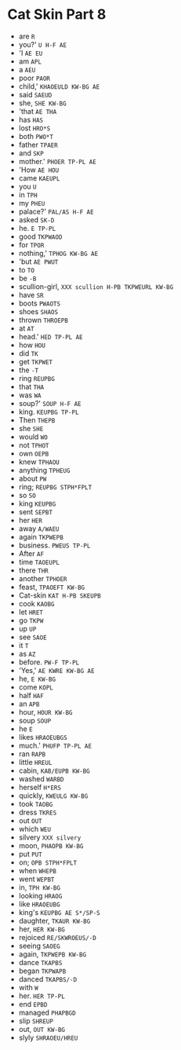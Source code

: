 # Cat Skin Part 8

* are `R`
* you?' `U H-F AE`
* 'I `AE EU`
* am `APL`
* a `AEU`
* poor `PAOR`
* child,' `KHAOEULD KW-BG AE`
* said `SAEUD`
* she, `SHE KW-BG`
* 'that `AE THA`
* has `HAS`
* lost `HRO*S`
* both `PWO*T`
* father `TPAER`
* and `SKP`
* mother.' `PHOER TP-PL AE`
* 'How `AE HOU`
* came `KAEUPL`
* you `U`
* in `TPH`
* my `PHEU`
* palace?' `PAL/AS H-F AE`
* asked `SK-D`
* he. `E TP-PL`
* good `TKPWAOD`
* for `TPOR`
* nothing,' `TPHOG KW-BG AE`
* 'but `AE PWUT`
* to `TO`
* be `-B`
* scullion-girl, `XXX scullion H-PB TKPWEURL KW-BG`
* have `SR`
* boots `PWAOTS`
* shoes `SHAOS`
* thrown `THROEPB`
* at `AT`
* head.' `HED TP-PL AE`
* how `HOU`
* did `TK`
* get `TKPWET`
* the `-T`
* ring `REUPBG`
* that `THA`
* was `WA`
* soup?' `SOUP H-F AE`
* king. `KEUPBG TP-PL`
* Then `THEPB`
* she `SHE`
* would `WO`
* not `TPHOT`
* own `OEPB`
* knew `TPHAOU`
* anything `TPHEUG`
* about `PW`
* ring; `REUPBG STPH*FPLT`
* so `SO`
* king `KEUPBG`
* sent `SEPBT`
* her `HER`
* away `A/WAEU`
* again `TKPWEPB`
* business. `PWEUS TP-PL`
* After `AF`
* time `TAOEUPL`
* there `THR`
* another `TPHOER`
* feast, `TPAOEFT KW-BG`
* Cat-skin `KAT H-PB SKEUPB`
* cook `KAOBG`
* let `HRET`
* go `TKPW`
* up `UP`
* see `SAOE`
* it `T`
* as `AZ`
* before. `PW-F TP-PL`
* 'Yes,' `AE KWRE KW-BG AE`
* he, `E KW-BG`
* come `KOPL`
* half `HAF`
* an `APB`
* hour, `HOUR KW-BG`
* soup `SOUP`
* he `E`
* likes `HRAOEUBGS`
* much.' `PHUFP TP-PL AE`
* ran `RAPB`
* little `HREUL`
* cabin, `KAB/EUPB KW-BG`
* washed `WARBD`
* herself `H*ERS`
* quickly, `KWEULG KW-BG`
* took `TAOBG`
* dress `TKRES`
* out `OUT`
* which `WEU`
* silvery `XXX silvery`
* moon, `PHAOPB KW-BG`
* put `PUT`
* on; `OPB STPH*FPLT`
* when `WHEPB`
* went `WEPBT`
* in, `TPH KW-BG`
* looking `HRAOG`
* like `HRAOEUBG`
* king's `KEUPBG AE S*/SP-S`
* daughter, `TKAUR KW-BG`
* her, `HER KW-BG`
* rejoiced `RE/SKWROEUS/-D`
* seeing `SAOEG`
* again, `TKPWEPB KW-BG`
* dance `TKAPBS`
* began `TKPWAPB`
* danced `TKAPBS/-D`
* with `W`
* her. `HER TP-PL`
* end `EPBD`
* managed `PHAPBGD`
* slip `SHREUP`
* out, `OUT KW-BG`
* slyly `SHRAOEU/HREU`
